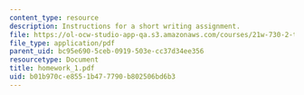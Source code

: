 ```yaml
---
content_type: resource
description: Instructions for a short writing assignment.
file: https://ol-ocw-studio-app-qa.s3.amazonaws.com/courses/21w-730-2-the-creative-spark-fall-2004/b01b970ce8551b477790b802506bd6b3_homework_1.pdf
file_type: application/pdf
parent_uid: bc95e690-5ceb-0919-503e-cc37d34ee356
resourcetype: Document
title: homework_1.pdf
uid: b01b970c-e855-1b47-7790-b802506bd6b3
---
```

